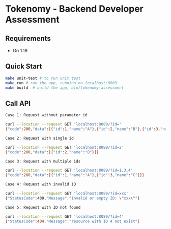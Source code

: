 # Tokenomy - Backend Developer Assessment

## Requirements
- Go 1.19

## Quick Start
```bash
make unit-test # to run unit test
make run # run the app, running on localhost:8089
make build  # build the app, bin/tokenomy-assessment
```

## Call API
```bash
Case 1: Request without parameter id

curl --location --request GET 'localhost:8089/?id='
{"code":200,"data":[{"id":1,"name":"A"},{"id":2,"name":"B"},{"id":3,"name":"C"}]}
```

```bash
Case 2: Request with single id

curl --location --request GET 'localhost:8089/?id=2'
{"code":200,"data":[{"id":2,"name":"B"}]}
```

```bash
Case 3: Request with multiple ids

curl --location --request GET 'localhost:8089/?id=1,3,4'
{"code":200,"data":[{"id":1,"name":"A"},{"id":3,"name":"C"}]}
```

```bash
Case 4: Request with invalid ID

curl --location --request GET 'localhost:8089/?id=xxx'
{"StatusCode":400,"Message":"invalid or empty ID: \"xxx\""}
```

```bash
Case 5: Request with ID not found

curl --location --request GET 'localhost:8089/?id=4'
{"StatusCode":404,"Message":"resource with ID 4 not exist"}
```